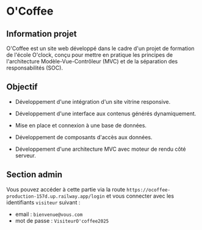 # O'Coffee

## Information projet

O'Coffee est un site web développé dans le cadre d'un projet de formation de l'école O'clock, conçu pour mettre en pratique les principes de l'architecture Modèle-Vue-Contrôleur (MVC) et de la séparation des responsabilités (SOC).

## Objectif

- Développement d'une intégration d'un site vitrine responsive.

- Développement d'une interface aux contenus générés dynamiquement.

- Mise en place et connexion à une base de données.

- Développement de composants d'accès aux données.

- Développement d'une architecture MVC avec moteur de rendu côté serveur.

## Section admin

Vous pouvez accéder à cette partie via la route `https://ocoffee-production-157d.up.railway.app/login` et vous connecter avec les identifiants `visiteur` suivant :
- email : `bienvenue@vous.com`
- mot de passe : `VisiteurO'coffee2025`